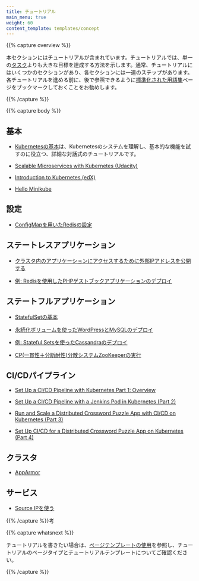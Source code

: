 ```yaml
---
title: チュートリアル
main_menu: true
weight: 60
content_template: templates/concept
---
```


{{% capture overview %}}

本セクションにはチュートリアルが含まれています。チュートリアルでは、単一の[タスク](/docs/tasks/)よりも大きな目標を達成する方法を示します。通常、チュートリアルにはいくつかのセクションがあり、各セクションには一連のステップがあります。各チュートリアルを進める前に、後で参照できるように[標準化された用語集](/docs/reference/glossary/)ページをブックマークしておくことをお勧めします。

{{% /capture %}}

{{% capture body %}}

## 基本

* [Kubernetesの基本](/ja/docs/tutorials/kubernetes-basics/)は、Kubernetesのシステムを理解し、基本的な機能を試すのに役立つ、詳細な対話式のチュートリアルです。

* [Scalable Microservices with Kubernetes (Udacity)](https://www.udacity.com/course/scalable-microservices-with-kubernetes--ud615)

* [Introduction to Kubernetes (edX)](https://www.edx.org/course/introduction-kubernetes-linuxfoundationx-lfs158x#)

* [Hello Minikube](/docs/tutorials/hello-minikube/)

## 設定

* [ConfigMapを用いたRedisの設定](/docs/tutorials/configuration/configure-redis-using-configmap/)

## ステートレスアプリケーション

* [クラスタ内のアプリケーションにアクセスするために外部IPアドレスを公開する](/docs/tutorials/stateless-application/expose-external-ip-address/)

* [例: Redisを使用したPHPゲストブックアプリケーションのデプロイ](/docs/tutorials/stateless-application/guestbook/)

## ステートフルアプリケーション

* [StatefulSetの基本](/docs/tutorials/stateful-application/basic-stateful-set/)

* [永続化ボリュームを使ったWordPressとMySQLのデプロイ](/docs/tutorials/stateful-application/mysql-wordpress-persistent-volume/)

* [例: Stateful Setsを使ったCassandraのデプロイ](/docs/tutorials/stateful-application/cassandra/)

* [CP(一貫性＋分断耐性)分散システムZooKeeperの実行](/docs/tutorials/stateful-application/zookeeper/)

## CI/CDパイプライン

* [Set Up a CI/CD Pipeline with Kubernetes Part 1: Overview](https://www.linux.com/blog/learn/chapter/Intro-to-Kubernetes/2017/5/set-cicd-pipeline-kubernetes-part-1-overview)

* [Set Up a CI/CD Pipeline with a Jenkins Pod in Kubernetes (Part 2)](https://www.linux.com/blog/learn/chapter/Intro-to-Kubernetes/2017/6/set-cicd-pipeline-jenkins-pod-kubernetes-part-2)

* [Run and Scale a Distributed Crossword Puzzle App with CI/CD on Kubernetes (Part 3)](https://www.linux.com/blog/learn/chapter/intro-to-kubernetes/2017/6/run-and-scale-distributed-crossword-puzzle-app-cicd-kubernetes-part-3)

* [Set Up CI/CD for a Distributed Crossword Puzzle App on Kubernetes (Part 4)](https://www.linux.com/blog/learn/chapter/intro-to-kubernetes/2017/6/set-cicd-distributed-crossword-puzzle-app-kubernetes-part-4)

## クラスタ

* [AppArmor](/docs/tutorials/clusters/apparmor/)

## サービス

* [Source IPを使う](/docs/tutorials/services/source-ip/)

{{% /capture %}}考

{{% capture whatsnext %}}

チュートリアルを書きたい場合は、[ページテンプレートの使用](/docs/contribute/style/page-templates/)を参照し、チュートリアルのページタイプとチュートリアルテンプレートについてご確認ください。

{{% /capture %}}
